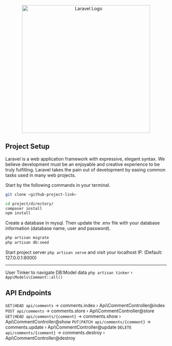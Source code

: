 <p align="center"><a href="https://laravel.com" target="_blank"><img src="https://raw.githubusercontent.com/laravel/art/master/logo-lockup/5%20SVG/2%20CMYK/1%20Full%20Color/laravel-logolockup-cmyk-red.svg" width="400" alt="Laravel Logo"></a></p>

## Project Setup

Laravel is a web application framework with expressive, elegant syntax. We believe development must be an enjoyable and creative experience to be truly fulfilling. Laravel takes the pain out of development by easing common tasks used in many web projects.

Start by the following commands in your terminal.
```bash
git clone <github-project-link>

cd project/directory/
composer install
npm install
```
Create a database in mysql.
Then update the .env file with your database information (database name, user and password).
```bash
php artisan migrate
php artisan db:seed
```
Start project server `php artisan serve` and visit your localhost IP. (Default: 127.0.0.1:8000)

------------

User Tinker to navigate DB:Model data
`php artisan tinker`
› `App\Models\Comment::all()`

## API Endpoints
`GET|HEAD api/comments` -> comments.index › Api\CommentController@index
`POST api/comments` -> comments.store › Api\CommentController@store
`GET|HEAD api/comments/{comment}` -> comments.show › Api\CommentController@show
`PUT|PATCH api/comments/{comment}` -> comments.update › Api\CommentController@update
`DELETE api/comments/{comment}` -> comments.destroy › Api\CommentController@destroy
